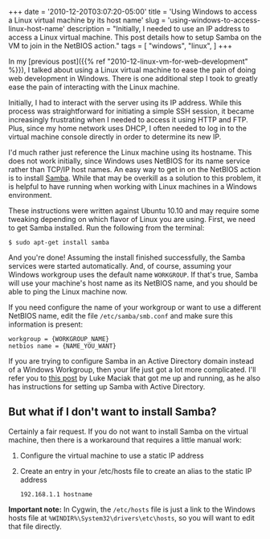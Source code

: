 +++
date = '2010-12-20T03:07:20-05:00'
title = 'Using Windows to access a Linux virtual machine by its host name'
slug = 'using-windows-to-access-linux-host-name'
description = "Initially, I needed to use an IP address to access a Linux virtual machine.  This post details how to setup Samba on the VM to join in the NetBIOS action."
tags = [
    "windows",
    "linux",
]
+++

In my [previous post]({{% ref "2010-12-linux-vm-for-web-development" %}}), I talked about using a Linux virtual machine to ease the pain of doing web development in Windows.  There is one additional step I took to greatly ease the pain of interacting with the Linux machine.

Initially, I had to interact with the server using its IP address.  While this process was straightforward for initiating a simple SSH session, it became increasingly frustrating when I needed to access it using HTTP and FTP.  Plus, since my home network uses DHCP, I often needed to log in to the virtual machine console directly in order to determine its new IP.

I'd much rather just reference the Linux machine using its hostname.  This does not work initially, since Windows uses NetBIOS for its name service rather than TCP/IP host names.  An easy way to get in on the NetBIOS action is to install [Samba](http://www.samba.org/).  While that may be overkill as a solution to this problem, it is helpful to have running when working with Linux machines in a Windows environment.

These instructions were written against Ubuntu 10.10 and may require some tweaking depending on which flavor of Linux you are using.  First, we need to get Samba installed.  Run the following from the terminal:

```shell
$ sudo apt-get install samba
```

And you're done!  Assuming the install finished successfully, the Samba services were started automatically.  And, of course, assuming your Windows workgroup uses the default name `WORKGROUP`.  If that's true, Samba will use your machine's host name as its NetBIOS name, and you should be able to ping the Linux machine now.

If you need configure the name of your workgroup or want to use a different NetBIOS name, edit the file `/etc/samba/smb.conf` and make sure this information is present:

```text
workgroup = {WORKGROUP_NAME}
netbios name = {NAME_YOU_WANT}
```

If you are trying to configure Samba in an Active Directory domain instead of a Windows Workgroup, then your life just got a lot more complicated.  I'll refer you to [this post](http://www.terminally-incoherent.com/blog/2007/10/03/access-linux-workstation-by-hostname-on-a-windows-network/) by Luke Maciak that got me up and running, as he also has instructions for setting up Samba with Active Directory.

But what if I don't want to install Samba?
------------------------------------------

Certainly a fair request.  If you do not want to install Samba on the virtual machine, then there is a workaround that requires a little manual work:

1. Configure the virtual machine to use a static IP address
2. Create an entry in your /etc/hosts file to create an alias to the static IP address

    ```text
    192.168.1.1 hostname
    ```

**Important note:** In Cygwin, the `/etc/hosts` file is just a link to the Windows hosts file at `%WINDIR%\System32\drivers\etc\hosts`, so you will want to edit that file directly.
